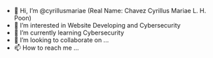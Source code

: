 - 👋 Hi, I’m @cyrillusmariae (Real Name: Chavez Cyrillus Mariae L. H. Poon)
- 👀 I’m interested in Website Developing and Cybersecurity
- 🌱 I’m currently learning Cybersecurity
- 💞️ I’m looking to collaborate on ...
- 📫 How to reach me ...

<!---
cyrillusmariae/cyrillusmariae is a ✨ special ✨ repository because its `README.md` (this file) appears on your GitHub profile.
You can click the Preview link to take a look at your changes.
--->
